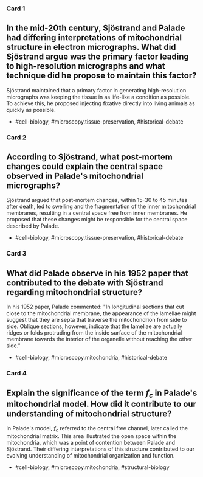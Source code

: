 ### Card 1

## In the mid-20th century, Sjöstrand and Palade had differing interpretations of mitochondrial structure in electron micrographs. What did Sjöstrand argue was the primary factor leading to high-resolution micrographs and what technique did he propose to maintain this factor?

Sjöstrand maintained that a primary factor in generating high-resolution micrographs was keeping the tissue in as life-like a condition as possible. To achieve this, he proposed injecting fixative directly into living animals as quickly as possible.

- #cell-biology, #microscopy.tissue-preservation, #historical-debate

### Card 2

## According to Sjöstrand, what post-mortem changes could explain the central space observed in Palade's mitochondrial micrographs?

Sjöstrand argued that post-mortem changes, within 15-30 to 45 minutes after death, led to swelling and the fragmentation of the inner mitochondrial membranes, resulting in a central space free from inner membranes. He proposed that these changes might be responsible for the central space described by Palade.

- #cell-biology, #microscopy.tissue-preservation, #historical-debate

### Card 3

## What did Palade observe in his 1952 paper that contributed to the debate with Sjöstrand regarding mitochondrial structure?

In his 1952 paper, Palade commented: "In longitudinal sections that cut close to the mitochondrial membrane, the appearance of the lamellae might suggest that they are septa that traverse the mitochondrion from side to side. Oblique sections, however, indicate that the lamellae are actually ridges or folds protruding from the inside surface of the mitochondrial membrane towards the interior of the organelle without reaching the other side."

- #cell-biology, #microscopy.mitochondria, #historical-debate

### Card 4

## Explain the significance of the term $f_{c}$ in Palade's mitochondrial model. How did it contribute to our understanding of mitochondrial structure?

In Palade's model, $f_{c}$ referred to the central free channel, later called the mitochondrial matrix. This area illustrated the open space within the mitochondria, which was a point of contention between Palade and Sjöstrand. Their differing interpretations of this structure contributed to our evolving understanding of mitochondrial organization and function.

- #cell-biology, #microscopy.mitochondria, #structural-biology